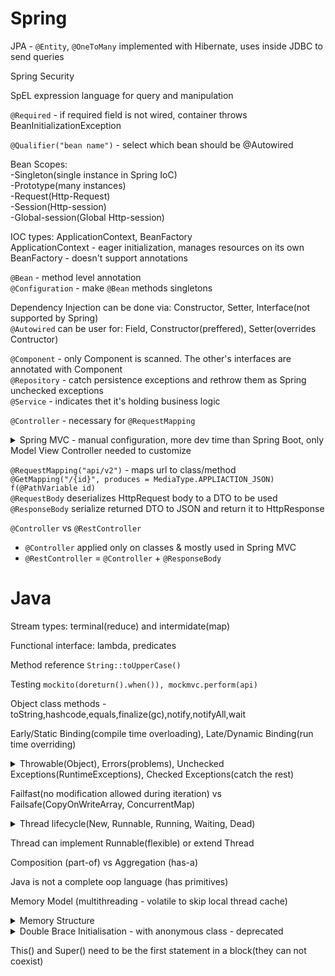 # Spring

JPA - `@Entity`, `@OneToMany` implemented with Hibernate, uses inside JDBC to send queries

Spring Security

SpEL expression language for query and manipulation

`@Required` - if required field is not wired, container throws BeanInitializationException

`@Qualifier("bean name")` - select which bean should be @Autowired

Bean Scopes:  
-Singleton(single instance in Spring IoC)  
-Prototype(many instances)  
-Request(Http-Request)  
-Session(Http-session)  
-Global-session(Global Http-session)  

IOC types: ApplicationContext, BeanFactory  
ApplicationContext - eager initialization, manages resources on its own  
BeanFactory - doesn't support annotations

`@Bean` - method level annotation  
`@Configuration` - make `@Bean` methods singletons

Dependency Injection can be done via: Constructor, Setter, Interface(not supported by Spring)  
`@Autowired` can be user for: Field, Constructor(preffered), Setter(overrides Contructor)

`@Component` - only Component is scanned. The other's interfaces are annotated with Component   
`@Repository` - catch persistence exceptions and rethrow them as Spring unchecked exceptions  
`@Service` - indicates thet it's holding business logic

`@Controller` - necessary for `@RequestMapping`

<details>
  <summary>Spring MVC - manual configuration, more dev time than Spring Boot, only Model View Controller needed to customize</summary>
  
![Spring MVC model](https://raw.githubusercontent.com/schesa/interview-prep/main/Java/java-mvc-model.png)
  
</details>

`@RequestMapping("api/v2")` - maps url to class/method  
`@GetMapping("/{id}", produces = MediaType.APPLIACTION_JSON) f(@PathVariable id) `  
`@RequestBody` deserializes HttpRequest body to a DTO to be used  
`@ResponseBody` serialize returned DTO to JSON and return it to HttpResponse 

`@Controller` vs `@RestController`  
- `@Controller` applied only on classes & mostly used in Spring MVC
- `@RestController` = `@Controller` + `@ResponseBody`

# Java 

Stream types: terminal(reduce) and intermidate(map)

Functional interface: lambda, predicates

Method reference `String::toUpperCase()`

Testing `mockito(doreturn().when()), mockmvc.perform(api)`

Object class methods - toString,hashcode,equals,finalize(gc),notify,notifyAll,wait

Early/Static Binding(compile time overloading), Late/Dynamic Binding(run time overriding)

<details>
  <summary>Throwable(Object), Errors(problems), Unchecked Exceptions(RuntimeExceptions), Checked Exceptions(catch the rest)</summary>
  
![Exceptions Hierarchy](https://raw.githubusercontent.com/schesa/interview-prep/main/Java/java-exceptions-hierarchy.png)
  
</details>

Failfast(no modification allowed during iteration) vs Failsafe(CopyOnWriteArray, ConcurrentMap)

<details>
  <summary>Thread lifecycle(New, Runnable, Running, Waiting, Dead)</summary>
  
![Thread Lifecycle](https://raw.githubusercontent.com/schesa/interview-prep/main/Java/Java-Thread-Lifecycle.png)
  
</details>

Thread can implement Runnable(flexible) or extend Thread

Composition (part-of) vs Aggregation (has-a)

Java is not a complete oop language (has primitives)

Memory Model (multithreading - volatile to skip local thread cache)

<details>
  <summary>Memory Structure</summary>
  
- Method area: Perm,class structures, static fields
- Heap Area: Eden,S0,S1,Old Generation
- Stack Area: Thread memory, heap refferences, LVA,OS,FD
- PC registers: thread dependent
- Native method stack: OS dependent
  
![Memory Model](https://raw.githubusercontent.com/schesa/interview-prep/main/Java/Java-Memory-Model.png)
  
</details>

<details>
  <summary>Double Brace Initialisation - with anonymous class - deprecated</summary>
  
```
    Set<String> countries = new HashSet<String>() {
        {
           add("India");
           add("USSR");
           add("USA");
        }
    };
```
  
</details>

This() and Super() need to be the first statement in a block(they can not coexist)
